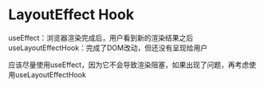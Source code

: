 # LayoutEffect Hook

useEffect：浏览器渲染完成后，用户看到新的渲染结果之后
useLayoutEffectHook：完成了DOM改动，但还没有呈现给用户

应该尽量使用useEffect，因为它不会导致渲染阻塞，如果出现了问题，再考虑使用useLayoutEffectHook